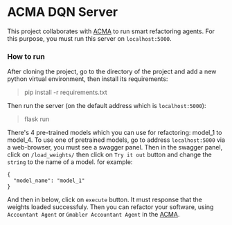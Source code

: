 # ACMA DQN Server
This project collaborates with [ACMA][1] to run smart refactoring agents. For this purpose, you must run this server on `localhost:5000`.

### How to run
After cloning the project, go to the directory of the project and add a new python virtual environment, then install its requirements:
> pip install -r requirements.txt

Then run the server (on the default address which is `localhost:5000`):
> flask run

There's 4 pre-trained models which you can use for refactoring: model_1 to model_4.
To use one of pretrained models, go to address `localhost:5000` via a web-browser, you must see a swagger panel. Then in the swagger panel, click on `/load_weights/` then click on `Try it out` button and change the `string` to the name of a model. for example:
```
{
  "model_name": "model_1"
}
```
And then in below, click on `execute` button. It must response that the weights loaded successfuly. Then you can refactor your software, using `Accountant Agent` or `Gmabler Accountant Agent` in the [ACMA][1].

  [1]:https://github.com/hrahmadi71/a-cma
